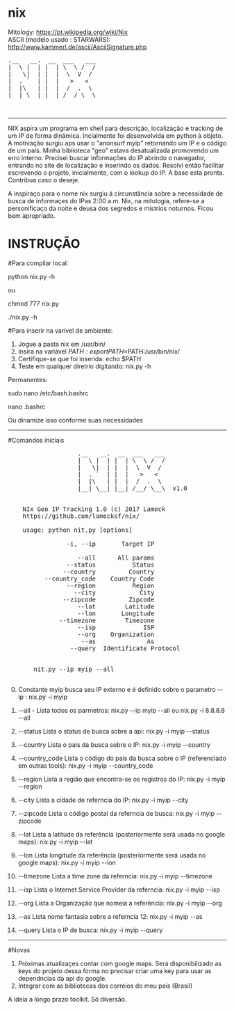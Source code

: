 # nix

Mitology: https://pt.wikipedia.org/wiki/Nix<br>
ASCII (modelo usado : STARWARS): http://www.kammerl.de/ascii/AsciiSignature.php


<pre>
.__   __.  __  ___   ___
|  \ |  | |  | \  \ /  /
|   \|  | |  |  \  V  / 
|  . `  | |  |   >   <  
|  |\   | |  |  /  .  \ 
|__| \__| |__| /__/ \__\
</pre>
                        
<br>

<hr>

NIX aspira um programa em shell para descrição, localização e tracking de um IP de forma dinâmica. Incialmente foi desenvolvida em python à objeto.
A motivação surgiu aps usar o "anonsurf myip" retornando um IP e o código de um país. Minha biblioteca "geo" estava desatualizada promovendo um erro interno. Precisei buscar informações do IP abrindo o navegador, entrando no site de localização e inserindo os dados. Resolvi então facilitar escrevendo o projeto, inicialmente, com o lookup do IP. A base esta pronta. Contribua caso o deseje.

A inspiraço para o nome nix surgiu á circunstância sobre a necessidade de busca de informaçes do IPas 2:00 a.m. Nix, na mitologia, refere-se a personificaço da noite e deusa dos segredos e mistrios noturnos. Ficou bem apropriado.

# INSTRUÇÃO

#Para compilar local: 
<p>python nix.py -h</p>
<p>ou</p>
<p>chmod 777 nix.py</p>
<p>./nix.py -h</p>

#Para inserir na varivel de ambiente:
1. Jogue a pasta nix em /usr/bin/
2. Insira na variável $PATH : export PATH=$PATH:/usr/bin/nix/
3. Certifique-se que foi inserida: echo $PATH
4. Teste em qualquer diretrio digitando: nix.py -h

Permanentes:<br>
<p>sudo nano /etc/bash.bashrc</p>
<p>nano .bashrc</p>
<p>Ou dinamize isso conforme suas necessidades</p>

<hr>

#Comandos iniciais
<pre>
                   .__   __.  __  ___   ___
                   |  \ |  | |  | \  \ /  /
                   |   \|  | |  |  \  V  / 
                   |  . `  | |  |   >   <  
                   |  |\   | |  |  /  .  \ 
                   |__| \__| |__| /__/ \__\  v1.0


    NIx Geo IP Tracking 1.0 (c) 2017 Lameck
    https://github.com/lamecksf/nix/

    usage: python nit.py [options]

                -i, --ip       Target IP

                   --all      All params
                --status          Status
               --country         Country
          --country_code    Country Code
                --region          Region
                  --city            City
               --zipcode         Zipcode
                   --lat        Latitude
                   --lon       Longitude
              --timezone        Timezone
                   --isp             ISP
                   --org    Organization
                    --as              As
                 --query  Identificate Protocol


       nit.py --ip myip --all

</pre>

0. Constante myip busca seu IP externo e é definido sobre o parametro --ip : nix.py -i myip

1. --all - Lista todos os parmetros: nix.py --ip myip --all ou nix.py -i 8.8.8.8 --all
2. --status Lista o status de busca sobre a api: nix.py -i myip --status
3. --country Lista o país da busca sobre o IP: nix.py -i myip --country
4. --country_code Lista o código do pais da busca sobre o IP (referenciado em outras tools): nix.py -i myip --country_code
5. --region Lista a região que encontra-se os registros do IP: nix.py -i myip --region
6. --city Lista a cidade de referncia do IP: nix.py -i myip --city
7. --zipcode Lista o código postal da referncia de busca: nix.py -i myip --zipcode
8. --lat Lista a latitude da referência (posteriormente será usada no google maps): nix.py -i myip --lat
9. --lon Lista longitude da referência (posteriormente será usada no google maps): nix.py -i myip --lon
10. --timezone Lista a time zone da referncia: nix.py -i myip --timezone
11. --isp Lista o Internet Service Provider da referncia: nix.py -i myip --isp
12. --org Lista a Organização que nomeia a referência: nix.py -i myip --org
13. --as Lista nome fantasia sobre a referncia 12: nix.py -i myip --as
14. --query Lista o IP de busca: nix.py -i myip --query

<hr>

#Novas
1. Próximas atualizaçes contar com google maps. Será disponibilizado as keys do projeto dessa forma no precisar criar uma key para usar as dependncias da api do google.
2. Integrar com as bibliotecas dos correios do meu país (Brasil)

A ideia a longo prazo  toolkit.
Só diversão.
